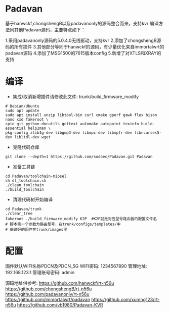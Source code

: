 # Padavan
基于hanwckf,chongshengB以及padavanonly的源码整合而来，支持kvr
编译方法同其他Padavan源码，主要特点如下：

1.采用padavanonly源码的5.0.4.0无线驱动，支持kvr
2.添加了chongshengB源码的所有插件
3.其他部分等同于hanwckf的源码，有少量优化来自immortalwrt的padavan源码
4.添加了MSG1500的7615版本config
5.新增了对XTLS和XRAY的支持

# 编译
* 集成/取消新增插件请修改此文件: trunk/build_firmware_modify

```
# Debian/Ubuntu
sudo apt update
sudo apt install unzip libtool-bin curl cmake gperf gawk flex bison nano xxd fakeroot \
cpio git python-docutils gettext automake autopoint texinfo build-essential help2man \
pkg-config zlib1g-dev libgmp3-dev libmpc-dev libmpfr-dev libncurses5-dev libltdl-dev wget
```
* 克隆代码仓库

```
git clone --depth=1 https://github.com/sudoec/Padavan.git Padavan
```
* 准备工具链

```
cd Padavan/toolchain-mipsel
sh dl_toolchain.sh
./clean_toolchain
./build_toolchain
```
* 清理代码树开始编译

```
cd Padavan/trunk
./clear_tree
fakeroot ./build_firmware_modify K2P  #K2P就是对应型号路由器的配置文件名
# 脚本第一个参数为路由型号，在trunk/configs/templates/中
# 编译好的固件在trunk/images里
```

# 配置
固件默认WIFI名称PDCN及PDCN_5G
WIFI密码: 1234567890
管理地址: 192.168.123.1
管理账号密码: admin

源码地址供参考:
https://github.com/hanwckf/rt-n56u
https://github.com/chongshengB/rt-n56u
https://github.com/padavanonly/rt-n56u
https://github.com/immortalwrt/padavan
https://github.com/xumng123/rt-n56u
https://github.com/vb1980/Padavan-KVR
